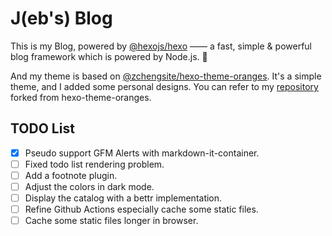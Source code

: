 # J(eb's) Blog

This is my Blog, powered by [@hexojs/hexo](https://github.com/hexojs/hexo) —— a fast, simple & powerful blog framework which is powered by Node.js. 🚀

And my theme is based on [@zchengsite/hexo-theme-oranges](https://github.com/zchengsite/hexo-theme-oranges). It's a simple theme, and I added some personal designs. You can refer to my [repository](https://github.com/JEB-Bem/hexo-theme-oranges) forked from hexo-theme-oranges.

## TODO List

- [x] Pseudo support GFM Alerts with markdown-it-container.
- [ ] Fixed todo list rendering problem.
- [ ] Add a footnote plugin.
- [ ] Adjust the colors in dark mode.
- [ ] Display the catalog with a bettr implementation.
- [ ] Refine Github Actions especially cache some static files.
- [ ] Cache some static files longer in browser.
